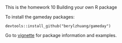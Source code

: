 This is the homework 10 Building your own R package

To install the gameday packages:

```{r}
devtools::install_github("berylzhuang/gameday")
```

Go to [vignette](https://github.com/BerylZhuang/gameday/blob/master/vignettes/overview.Rmd) for package information and examples.
